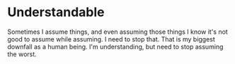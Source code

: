 # Understandable

Sometimes I assume things, and even assuming those things I know it's not good to assume while assuming. I need to stop that. That is my biggest downfall as a human being. I'm understanding, but need to stop assuming the worst. 
